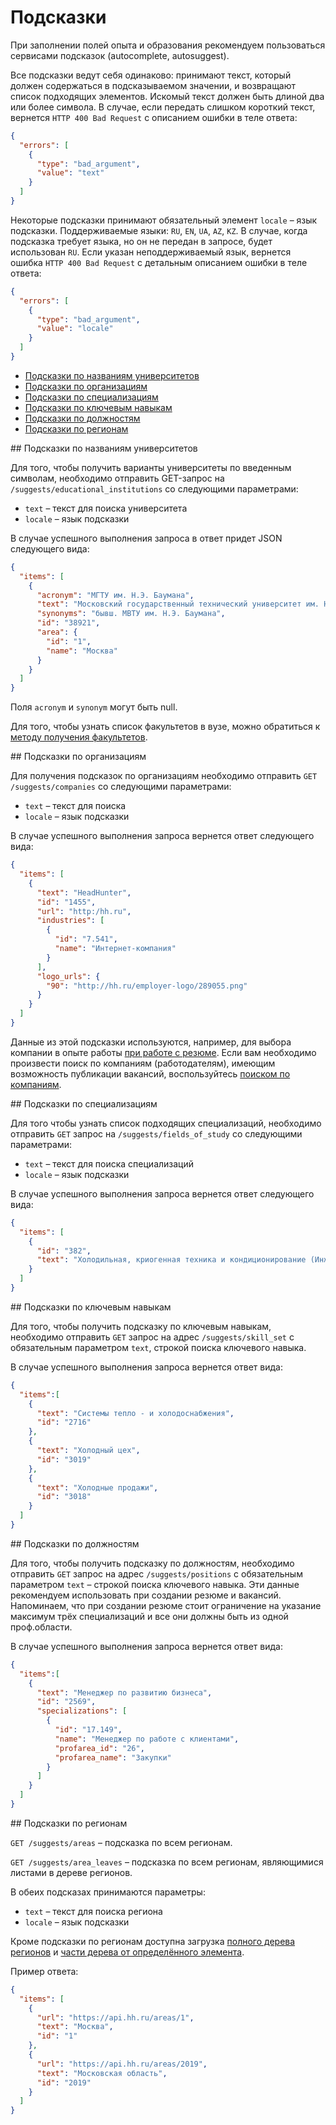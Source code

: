 # Подсказки

При заполнении полей опыта и образования рекомендуем пользоваться сервисами
подсказок (autocomplete, autosuggest).

Все подсказки ведут себя одинаково: принимают текст, который должен содержаться
в подсказываемом значении, и возвращают список подходящих элементов. Искомый
текст должен быть длиной два или более символа. В случае, если передать слишком
короткий текст, вернется `HTTP 400 Bad Request` с описанием ошибки в теле
ответа:
```json
{
  "errors": [
    {
      "type": "bad_argument",
      "value": "text"
    }
  ]
}
```

Некоторые подсказки принимают обязательный элемент `locale` – язык подсказки.
Поддерживаемые языки: `RU`, `EN`, `UA`, `AZ`, `KZ`.
В случае, когда подсказка требует языка, но он не передан в запросе,
будет использован `RU`. Если указан неподдерживаемый язык, вернется ошибка
`HTTP 400 Bad Request` с детальным описанием ошибки в теле ответа:

```json
{
  "errors": [
    {
      "type": "bad_argument",
      "value": "locale"
    }
  ]
}
```

* [Подсказки по названиям университетов](#educational_institutions)
* [Подсказки по организациям](#companies)
* [Подсказки по специализациям](#specializations)
* [Подсказки по ключевым навыкам](#key-skills)
* [Подсказки по должностям](#positions)
* [Подсказки по регионам](#areas)


<a name="educational_institutions"/>
## Подсказки по названиям университетов

Для того, чтобы получить варианты университеты по введенным символам,
необходимо отправить GET-запрос на `/suggests/educational_institutions` со
следующими параметрами:

* `text` – текст для поиска университета
* `locale` – язык подсказки

В случае успешного выполнения запроса в ответ придет JSON следующего вида:
```json
{
  "items": [
    {
      "acronym": "МГТУ им. Н.Э. Баумана",
      "text": "Московский государственный технический университет им. Н.Э. Баумана, Москва",
      "synonyms": "бывш. МВТУ им. Н.Э. Баумана",
      "id": "38921",
      "area": {
        "id": "1",
        "name": "Москва"
      }
    }
  ]
}
```

Поля `acronym` и `synonym` могут быть null.

Для того, чтобы узнать список факультетов в вузе, можно обратиться к
[методу получения факультетов](faculties.md).


<a name="companies" />
## Подсказки по организациям

Для получения подсказок по организациям необходимо отправить
`GET /suggests/companies` со следующими параметрами:

* `text` – текст для поиска
* `locale` – язык подсказки

В случае успешного выполнения запроса вернется ответ следующего вида:

```json
{
  "items": [
    {
      "text": "HeadHunter",
      "id": "1455",
      "url": "http:/hh.ru",
      "industries": [
        {
          "id": "7.541",
          "name": "Интернет-компания"
        }
      ],
      "logo_urls": {
        "90": "http://hh.ru/employer-logo/289055.png"
      }
    }
  ]
}
```

Данные из этой подсказки используются, например, для выбора компании в
опыте работы [при работе с резюме](resumes.md#create_edit). Если вам необходимо
произвести поиск по компаниям (работодателям), имеющим возможность публикации
вакансий, воспользуйтесь [поиском по компаниям](employers.md#search).


<a name="specializations" />
## Подсказки по специализациям

Для того чтобы узнать список подходящих специализаций, необходимо отправить
`GET` запрос на `/suggests/fields_of_study` со следующими параметрами:

* `text` – текст для поиска специализаций
* `locale` – язык подсказки

В случае успешного выполнения запроса вернется ответ следующего вида:
```json
{
  "items": [
    {
      "id": "382",
      "text": "Холодильная, криогенная техника и кондиционирование (Инженер)"
    }
  ]
}
```


<a name="key-skills" />
## Подсказки по ключевым навыкам

Для того, чтобы получить подсказку по ключевым навыкам, необходимо отправить
`GET` запрос на адрес `/suggests/skill_set` с обязательным параметром `text`,
строкой поиска ключевого навыка.

В случае успешного выполнения запроса вернется ответ вида:
```json
{
  "items":[
    {
      "text": "Системы тепло - и холодоснабжения",
      "id": "2716"
    },
    {
      "text": "Холодный цех",
      "id": "3019"
    },
    {
      "text": "Холодные продажи",
      "id": "3018"
    }
  ]
}
```


<a name="positions" />
## Подсказки по должностям

Для того, чтобы получить подсказку по должностям, необходимо отправить `GET`
запрос на адрес `/suggests/positions` с обязательным параметром `text` –
строкой поиска ключевого навыка. Эти данные рекомендуем использовать при
создании резюме и вакансий. Напоминаем, что при создании резюме стоит
ограничение на указание максимум трёх специализаций и все они должны быть из
одной проф.области.

В случае успешного выполнения запроса вернется ответ вида:

```json
{
  "items":[
    {
      "text": "Менеджер по развитию бизнеса",
      "id": "2569",
      "specializations": [
        {
          "id": "17.149",
          "name": "Менеджер по работе с клиентами",
          "profarea_id": "26",
          "profarea_name": "Закупки"
        }
      ]
    }
  ]
}
```

<a name="areas" />
## Подсказки по регионам

`GET /suggests/areas` – подсказка по всем регионам.

`GET /suggests/area_leaves` – подсказка по всем регионам, являющимися листами
в дереве регионов.

В обеих подсказах принимаются параметры:

* `text` – текст для поиска региона
* `locale` – язык подсказки

Кроме подсказки по регионам доступна загрузка
[полного дерева регионов](areas.md#areas) и
[части дерева от определённого элемента](areas.md#item).

Пример ответа:

```json
{
  "items": [
    {
      "url": "https://api.hh.ru/areas/1",
      "text": "Москва",
      "id": "1"
    },
    {
      "url": "https://api.hh.ru/areas/2019",
      "text": "Московская область",
      "id": "2019"
    }
  ]
}
```

